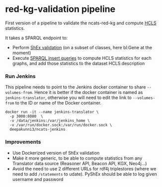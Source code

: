 # red-kg-validation pipeline

First version of a pipeline to validate the ncats-red-kg and compute [HCLS](https://www.w3.org/TR/hcls-dataset/#s6_6) statistics.

It takes a SPARQL endpoint to: 

* Perform [ShEx validation](https://github.com/hsolbrig/PyShEx) (on a subset of classes, here bl:Gene at the moment)
* Execute [SPARQL insert queries](https://github.com/vemonet/data2services-insert/tree/master/compute-statistics) to compute HCLS statistics for each graphs, and add those statistics to the dataset HCLS description

### Run Jenkins

This pipeline needs to point to the Jenkins docker container to share `--volumes-from`. Hence it is better if the docker container is named as `jenkins-translator`, otherwise you will need to edit the link to `--volumes-from` to the ID or name of the Docker container.

```shell
docker run -it --name jenkins-translator \
  -p 3000:8080  \
  -v /data/jenkins:/var/jenkins_home \
  -v /var/run/docker.sock:/var/run/docker.sock \
  deepakunni3/ncats-jenkins 
```

### Improvements

* Use Dockerized version of ShEx validation
* Make it more generic, to be able to compute statistics from any Translator data source (Reasoner API, Beacon API, KGX, Neo4j...)
* Avoid the need to use 2 different URLs for rdf4j triplestores (where we need to add `/statements` to udate). PyShEx should be able to log given username and password